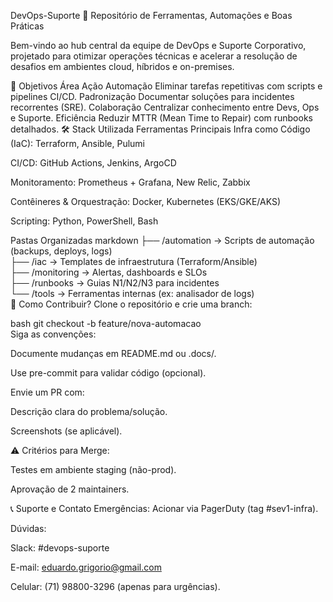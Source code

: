 DevOps-Suporte 🚀
Repositório de Ferramentas, Automações e Boas Práticas

Bem-vindo ao hub central da equipe de DevOps e Suporte Corporativo, projetado para otimizar operações técnicas e acelerar a resolução de desafios em ambientes cloud, híbridos e on-premises.

🎯 Objetivos
Área	Ação
Automação	Eliminar tarefas repetitivas com scripts e pipelines CI/CD.
Padronização	Documentar soluções para incidentes recorrentes (SRE).
Colaboração	Centralizar conhecimento entre Devs, Ops e Suporte.
Eficiência	Reduzir MTTR (Mean Time to Repair) com runbooks detalhados.
🛠️ Stack Utilizada
Ferramentas Principais
Infra como Código (IaC): Terraform, Ansible, Pulumi

CI/CD: GitHub Actions, Jenkins, ArgoCD

Monitoramento: Prometheus + Grafana, New Relic, Zabbix

Contêineres & Orquestração: Docker, Kubernetes (EKS/GKE/AKS)

Scripting: Python, PowerShell, Bash

Pastas Organizadas
markdown
├── /automation           → Scripts de automação (backups, deploys, logs)  
├── /iac                  → Templates de infraestrutura (Terraform/Ansible)  
├── /monitoring           → Alertas, dashboards e SLOs  
├── /runbooks             → Guias N1/N2/N3 para incidentes  
└── /tools                → Ferramentas internas (ex: analisador de logs)  
📌 Como Contribuir?
Clone o repositório e crie uma branch:

bash
git checkout -b feature/nova-automacao  
Siga as convenções:

Documente mudanças em README.md ou .docs/.

Use pre-commit para validar código (opcional).

Envie um PR com:

Descrição clara do problema/solução.

Screenshots (se aplicável).

⚠️ Critérios para Merge:

Testes em ambiente staging (não-prod).

Aprovação de 2 maintainers.

📞 Suporte e Contato
Emergências: Acionar via PagerDuty (tag #sev1-infra).

Dúvidas:

Slack: #devops-suporte

E-mail: eduardo.grigorio@gmail.com

Celular: (71) 98800-3296 (apenas para urgências).
